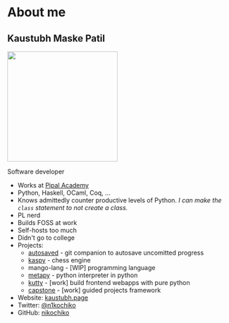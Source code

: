 # About me

## Kaustubh Maske Patil

<img src="https://kaustubh.page/photos/nandi-2.jpeg" style="height: 250px; width: 250px; object-fit: cover;">

Software developer

- Works at [Pipal Academy](https://pipal.in)
- Python, Haskell, OCaml, Coq, ...
- Knows admittedly counter productive levels of Python. *I can make the `class` statement to not create a class.*
- PL nerd
- Builds FOSS at work
- Self-hosts too much
- Didn't go to college
- Projects:
  - [autosaved](https://github.com/nikochiko/autosaved) - git companion to autosave uncomitted progress
  - [kaspy](https://github.com/nikochiko/kaspy) - chess engine
  - mango-lang - [WIP] programming language
  - [metapy](https://github.com/nikochiko/metapy) - python interpreter in python
  - [kutty](https://github.com/pipalacademy/kutty) - [work] build frontend webapps with pure python
  - [capstone](https://github.com/pipalacademy/capstone) - [work] guided projects framework
- Website: [kaustubh.page](https://kaustubh.page)
- Twitter: [@n1kochiko](https://twitter.com/@n1kochiko)
- GitHub: [nikochiko](https://github.com/nikochiko)


